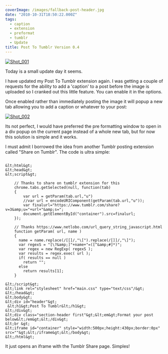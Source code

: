 ```yaml
---
coverImage: /images/fallback-post-header.jpg
date: "2010-10-31T18:50:22.000Z"
tags:
  - caption
  - extension
  - preformat
  - tumblr
  - Update
title: Post To Tumblr Version 0.4
---
```


[![](/wp-content/uploads/2010/10/Shot_0012.png "Shot_001")](/wp-content/uploads/2010/10/Shot_0012.png)

Today is a small update day it seems.

<!-- more -->

I have updated my Post To Tumblr extension again. I was getting a couple of requests for the ability to add a 'caption' to a post before the image is uploaded so I cranked out this little feature. You can enable it in the options.

Once enabled rather than immediately posting the image it will popup a new tab allowing you to add a caption or whatever to your post:

[![](/wp-content/uploads/2010/10/Shot_0022.png "Shot_002")](/wp-content/uploads/2010/10/Shot_0022.png)

Its not perfect, I would have preferred the pre formatting window to open in a div popup on the current page instead of a whole new tab, but for now this solution is simple and it works.

I must admit I borrowed the idea from another Tumblr posting extension called "Share on Tumblr". The code is ultra simple:

```

&lt;html&gt;
&lt;head&gt;
&lt;script&gt;

    // Thanks to share on tumblr extension for this
    chrome.tabs.getSelected(null, function(tab)
    {
    	var url = getParam(tab.url,"u")
    	//var url = encodeURIComponent(getParam(tab.url,"u"));
    	var finalurl="https://www.tumblr.com/share?v=3&amp;u="+url+"&amp;s=";
    	document.getElementById("container").src=finalurl;
    });

    // Thanks https://www.netlobo.com/url_query_string_javascript.html
    function getParam( url, name )
    {
      name = name.replace(/[[]/,"\[").replace(/[]]/,"\]");
      var regexS = "[\?&amp;]"+name+"=([^&amp;#]*)";
      var regex = new RegExp( regexS );
      var results = regex.exec( url );
      if( results == null )
    	return "";
      else
    	return results[1];
    }

&lt;/script&gt;
&lt;link rel="stylesheet" href="main.css" type="text/css"/&gt;
&lt;/head&gt;
&lt;body&gt;
&lt;div id="header"&gt;
 &lt;h1&gt;Post To Tumblr&lt;/h1&gt;
&lt;/div&gt;
&lt;div class="section-header first"&gt;&lt;em&gt;Format your post below&lt;/em&gt;&lt;/div&gt;
&lt;br &gt;
&lt;iframe id="container" style="width:500px;height:430px;border:0px" src=""&gt;&lt;/iframe&gt;&lt;/body&gt;
&lt;/html&gt;

```

It just opens an iframe with the Tumblr Share page. Simples!

```

```
